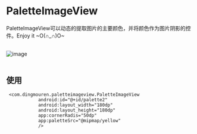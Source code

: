 # PaletteImageView


PaletteImageView可以动态的提取图片的主要颜色，并将颜色作为图片阴影的控件。Enjoy it ~O(∩_∩)O~<br><br>

![image](https://github.com/DingMouRen/PaletteImageView/raw/master/imgs/img.gif)<br><br>

## 使用

```
 <com.dingmouren.paletteimageview.PaletteImageView
            android:id="@+id/palette2"
            android:layout_width="180dp"
            android:layout_height="180dp"
            app:cornerRadis="50dp"
            app:paletteSrc="@mipmap/yellow"          
            />
```



